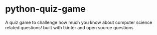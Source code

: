 # python-quiz-game
A quiz game to challenge how much you know about computer science related questions! built with tkinter and open source questions
